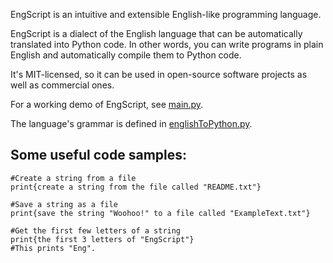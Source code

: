 EngScript is an intuitive and extensible English-like programming language.

EngScript is a dialect of the English language that can be automatically translated into Python code.
In other words, you can write programs in plain English and automatically compile them to Python code.

It's MIT-licensed, so it can be used in open-source software projects as well as commercial ones.

For a working demo of EngScript, see [main.py](main.py).

The language's grammar is defined in [englishToPython.py](englishToPython.py).

Some useful code samples:
----
	#Create a string from a file
	print{create a string from the file called "README.txt"}
	
	#Save a string as a file
	print{save the string "Woohoo!" to a file called "ExampleText.txt"}
	
	#Get the first few letters of a string
	print{the first 3 letters of "EngScript"}
	#This prints "Eng".

